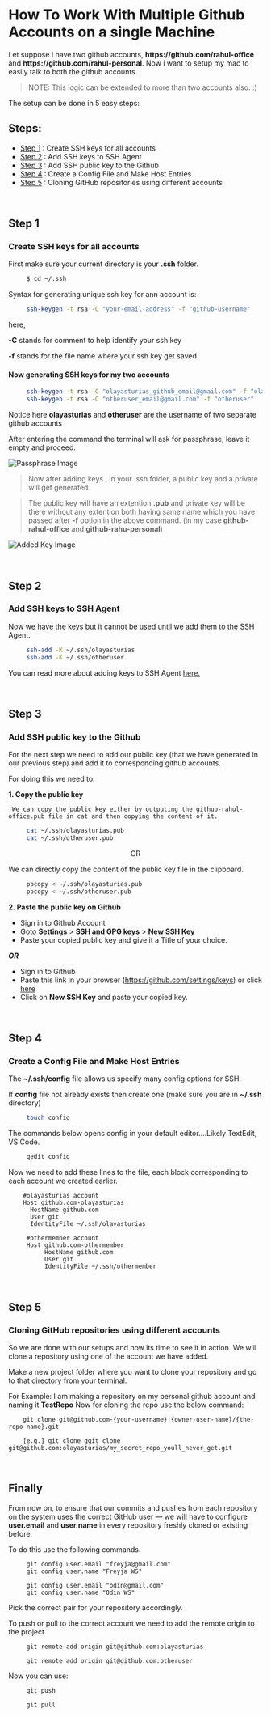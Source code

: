 # How To Work With Multiple Github Accounts on a single Machine

Let suppose I have two github accounts, **https:/<span></span>/github.com<span></span>/rahul-office** and **https:/<span></span>/github.com<span></span>/rahul-personal**. Now i want to setup my mac to easily talk to both the github accounts.

> NOTE: This logic can be extended to more than two accounts also. :)

The setup can be done in 5 easy steps:
## Steps:
- [Step 1](#step-1) : Create SSH keys for all accounts
- [Step 2](#step-2) : Add SSH keys to SSH Agent
- [Step 3](#step-3) : Add SSH public key to the Github
- [Step 4](#step-4) : Create a Config File and Make Host Entries
- [Step 5](#step-5) : Cloning GitHub repositories using different accounts

<br>

## Step 1
### Create SSH keys for all accounts
First make sure your current directory is your **.ssh** folder.
```sh
     $ cd ~/.ssh
```
Syntax for generating unique ssh key for ann account is:
```sh
     ssh-keygen -t rsa -C "your-email-address" -f "github-username"
```
here,

**-C** stands for comment to help identify your ssh key

**-f** stands for the file name where your ssh key get saved


#### Now generating SSH keys for my two accounts
```sh
     ssh-keygen -t rsa -C "olayasturias_github_email@gmail.com" -f "olayasturias"
     ssh-keygen -t rsa -C "otheruser_email@gmail.com" -f "otheruser"
```

Notice here **olayasturias** and **otheruser** are the username of two separate github accounts

After entering the command the terminal will ask for passphrase, leave it empty and proceed.

![Passphrase Image](https://github.com/rahularity/github-essentials/blob/master/screenshots/passphrase.png)

> Now after adding keys , in your .ssh folder, a public key and a private will get generated.

>The public key will have an extention __.pub__ and private key will be there without any extention both having same name which you have passed after __-f__ option in the above command. (in my case __github-rahul-office__ and __github-rahu-personal__)

![Added Key Image](https://github.com/rahularity/github-essentials/blob/master/screenshots/ssh_keys_added.png)

<br>

## Step 2
### Add SSH keys to SSH Agent
Now we have the keys but it cannot be used until we add them to the SSH Agent.
```sh
     ssh-add -K ~/.ssh/olayasturias
     ssh-add -K ~/.ssh/otheruser
```

You can read more about adding keys to SSH Agent [here.](https://help.github.com/en/github/authenticating-to-github/generating-a-new-ssh-key-and-adding-it-to-the-ssh-agent)

<br>

## Step 3
### Add SSH public key to the Github
For the next step we need to add our public key (that we have generated in our previous step) and add it to corresponding github accounts.

For doing this we need to:

__1. Copy the public key__

     We can copy the public key either by outputing the github-rahul-office.pub file in cat and then copying the content of it.
     
```sh
     cat ~/.ssh/olayasturias.pub
     cat ~/.ssh/otheruser.pub
```

<p align="center">OR

We can directly copy the content of the public key file in the clipboard.

```sh
     pbcopy < ~/.ssh/olayasturias.pub
     pbcopy < ~/.ssh/otheruser.pub
```   


__2. Paste the public key on Github__

* Sign in to Github Account
* Goto **Settings** > **SSH and GPG keys** > **New SSH Key**
* Paste your copied public key and give it a Title of your choice.

___OR___

* Sign in to Github 
* Paste this link in your browser (https://github.com/settings/keys) or click [here](https://github.com/settings/keys)
* Click on **New SSH Key** and paste your copied key.

<br>

## Step 4
### Create a Config File and Make Host Entries

The **~/.ssh/config** file allows us specify many config options for SSH.

If **config** file not already exists then create one (make sure you are in **~/.ssh** directory)

```sh
     touch config
```

The commands below opens config in your default editor....Likely TextEdit, VS Code.
```sh
     gedit config
```
Now we need to add these lines to the file, each block corresponding to each account we created earlier.
```config
    #olayasturias account
    Host github.com-olayasturias
      HostName github.com
      User git
      IdentityFile ~/.ssh/olayasturias

     #othermember account
     Host github.com-othermember
          HostName github.com
          User git
          IdentityFile ~/.ssh/othermember
```

<br>

## Step 5
### Cloning GitHub repositories using different accounts

So we are done with our setups and now its time to see it in action. We will clone a repository using one of the account we have added.

Make a new project folder where you want to clone your repository and go to that directory from your terminal.

For Example:
I am making a repository on my personal github account and naming it **TestRepo**
Now for cloning the repo use the below command:
 ```git
     git clone git@github.com-{your-username}:{owner-user-name}/{the-repo-name}.git

     [e.g.] git clone ggit clone git@github.com:olayasturias/my_secret_repo_youll_never_get.git
 ```

 <br>

 ## Finally

From now on, to ensure that our commits and pushes from each repository on the system uses the correct GitHub user — we will have to configure **user.email** and **user.name** in every repository freshly cloned or existing before.

To do this use the following commands.

```git
     git config user.email "freyja@gmail.com"
     git config user.name "Freyja WS"
     
     git config user.email "odin@gmail.com"
     git config user.name "Odin WS"
```
Pick the correct pair for your repository accordingly.


To push or pull to the correct account we need to add the remote origin to the project
```git
     git remote add origin git@github.com:olayasturias
     
     git remote add origin git@github.com:otheruser
```
  
Now you can use:
  
```git
     git push
     
     git pull
```
